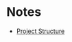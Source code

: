 # Notes
- [Project Structure](https://medium.com/heuristics/c-application-development-part-1-project-structure-454b00f9eddc)